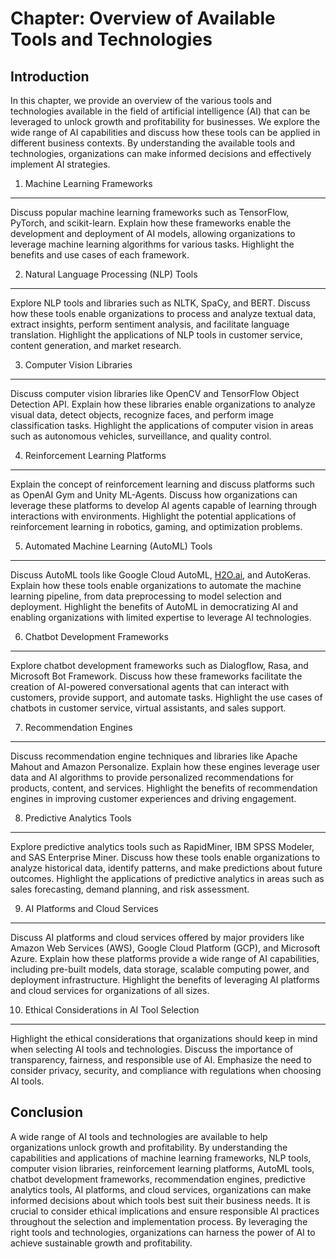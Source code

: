 Chapter: Overview of Available Tools and Technologies
=====================================================

Introduction
------------

In this chapter, we provide an overview of the various tools and technologies available in the field of artificial intelligence (AI) that can be leveraged to unlock growth and profitability for businesses. We explore the wide range of AI capabilities and discuss how these tools can be applied in different business contexts. By understanding the available tools and technologies, organizations can make informed decisions and effectively implement AI strategies.

1. Machine Learning Frameworks
------------------------------

Discuss popular machine learning frameworks such as TensorFlow, PyTorch, and scikit-learn. Explain how these frameworks enable the development and deployment of AI models, allowing organizations to leverage machine learning algorithms for various tasks. Highlight the benefits and use cases of each framework.

2. Natural Language Processing (NLP) Tools
------------------------------------------

Explore NLP tools and libraries such as NLTK, SpaCy, and BERT. Discuss how these tools enable organizations to process and analyze textual data, extract insights, perform sentiment analysis, and facilitate language translation. Highlight the applications of NLP tools in customer service, content generation, and market research.

3. Computer Vision Libraries
----------------------------

Discuss computer vision libraries like OpenCV and TensorFlow Object Detection API. Explain how these libraries enable organizations to analyze visual data, detect objects, recognize faces, and perform image classification tasks. Highlight the applications of computer vision in areas such as autonomous vehicles, surveillance, and quality control.

4. Reinforcement Learning Platforms
-----------------------------------

Explain the concept of reinforcement learning and discuss platforms such as OpenAI Gym and Unity ML-Agents. Discuss how organizations can leverage these platforms to develop AI agents capable of learning through interactions with environments. Highlight the potential applications of reinforcement learning in robotics, gaming, and optimization problems.

5. Automated Machine Learning (AutoML) Tools
--------------------------------------------

Discuss AutoML tools like Google Cloud AutoML, [H2O.ai](http://H2O.ai), and AutoKeras. Explain how these tools enable organizations to automate the machine learning pipeline, from data preprocessing to model selection and deployment. Highlight the benefits of AutoML in democratizing AI and enabling organizations with limited expertise to leverage AI technologies.

6. Chatbot Development Frameworks
---------------------------------

Explore chatbot development frameworks such as Dialogflow, Rasa, and Microsoft Bot Framework. Discuss how these frameworks facilitate the creation of AI-powered conversational agents that can interact with customers, provide support, and automate tasks. Highlight the use cases of chatbots in customer service, virtual assistants, and sales support.

7. Recommendation Engines
-------------------------

Discuss recommendation engine techniques and libraries like Apache Mahout and Amazon Personalize. Explain how these engines leverage user data and AI algorithms to provide personalized recommendations for products, content, and services. Highlight the benefits of recommendation engines in improving customer experiences and driving engagement.

8. Predictive Analytics Tools
-----------------------------

Explore predictive analytics tools such as RapidMiner, IBM SPSS Modeler, and SAS Enterprise Miner. Discuss how these tools enable organizations to analyze historical data, identify patterns, and make predictions about future outcomes. Highlight the applications of predictive analytics in areas such as sales forecasting, demand planning, and risk assessment.

9. AI Platforms and Cloud Services
----------------------------------

Discuss AI platforms and cloud services offered by major providers like Amazon Web Services (AWS), Google Cloud Platform (GCP), and Microsoft Azure. Explain how these platforms provide a wide range of AI capabilities, including pre-built models, data storage, scalable computing power, and deployment infrastructure. Highlight the benefits of leveraging AI platforms and cloud services for organizations of all sizes.

10. Ethical Considerations in AI Tool Selection
-----------------------------------------------

Highlight the ethical considerations that organizations should keep in mind when selecting AI tools and technologies. Discuss the importance of transparency, fairness, and responsible use of AI. Emphasize the need to consider privacy, security, and compliance with regulations when choosing AI tools.

Conclusion
----------

A wide range of AI tools and technologies are available to help organizations unlock growth and profitability. By understanding the capabilities and applications of machine learning frameworks, NLP tools, computer vision libraries, reinforcement learning platforms, AutoML tools, chatbot development frameworks, recommendation engines, predictive analytics tools, AI platforms, and cloud services, organizations can make informed decisions about which tools best suit their business needs. It is crucial to consider ethical implications and ensure responsible AI practices throughout the selection and implementation process. By leveraging the right tools and technologies, organizations can harness the power of AI to achieve sustainable growth and profitability.
